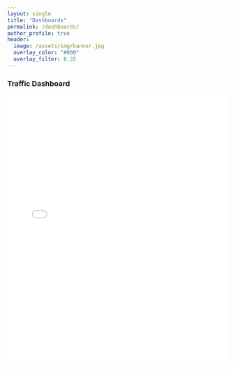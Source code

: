 ```yaml
---
layout: single
title: "Dashboards"
permalink: /dashboards/
author_profile: true
header:
  image: /assets/img/banner.jpg
  overlay_color: "#000"
  overlay_filter: 0.35
---
```


### Traffic Dashboard
<div class="embed-container">
  <iframe width="100%" height="620" src="PASTE_PBI_EMBED_URL" frameborder="0" allowfullscreen="true"></iframe>
</div>

